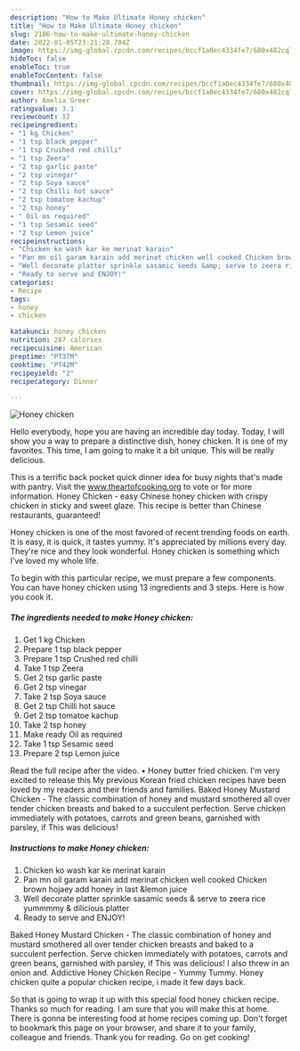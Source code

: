 ```yaml
---
description: "How to Make Ultimate Honey chicken"
title: "How to Make Ultimate Honey chicken"
slug: 2186-how-to-make-ultimate-honey-chicken
date: 2022-01-05T23:21:28.704Z
image: https://img-global.cpcdn.com/recipes/bccf1a0ec4334fe7/680x482cq70/honey-chicken-recipe-main-photo.jpg
hideToc: false
enableToc: true
enableTocContent: false
thumbnail: https://img-global.cpcdn.com/recipes/bccf1a0ec4334fe7/680x482cq70/honey-chicken-recipe-main-photo.jpg
cover: https://img-global.cpcdn.com/recipes/bccf1a0ec4334fe7/680x482cq70/honey-chicken-recipe-main-photo.jpg
author: Amelia Greer
ratingvalue: 3.1
reviewcount: 12
recipeingredient:
- "1 kg Chicken"
- "1 tsp black pepper"
- "1 tsp Crushed red chilli"
- "1 tsp Zeera"
- "2 tsp garlic paste"
- "2 tsp vinegar"
- "2 tsp Soya sauce"
- "2 tsp Chilli hot sauce"
- "2 tsp tomatoe kachup"
- "2 tsp honey"
- " Oil as required"
- "1 tsp Sesamic seed"
- "2 tsp Lemon juice"
recipeinstructions:
- "Chicken ko wash kar ke merinat karain"
- "Pan mn oil garam karain add merinat chicken well cooked Chicken brown hojaey add honey in last &amp;lemon juice"
- "Well decorate platter sprinkle sasamic seeds &amp; serve to zeera rice yummmmy &amp; dilicious platter"
- "Ready to serve and ENJOY!"
categories:
- Recipe
tags:
- honey
- chicken

katakunci: honey chicken 
nutrition: 287 calories
recipecuisine: American
preptime: "PT37M"
cooktime: "PT42M"
recipeyield: "2"
recipecategory: Dinner

---
```



![Honey chicken](https://img-global.cpcdn.com/recipes/bccf1a0ec4334fe7/680x482cq70/honey-chicken-recipe-main-photo.jpg)

Hello everybody, hope you are having an incredible day today. Today, I will show you a way to prepare a distinctive dish, honey chicken. It is one of my favorites. This time, I am going to make it a bit unique. This will be really delicious.

This is a terrific back pocket quick dinner idea for busy nights that&#39;s made with pantry. Visit the www.theartofcooking.org to vote or for more information. Honey Chicken - easy Chinese honey chicken with crispy chicken in sticky and sweet glaze. This recipe is better than Chinese restaurants, guaranteed!

Honey chicken is one of the most favored of recent trending foods on earth. It is easy, it is quick, it tastes yummy. It's appreciated by millions every day. They're nice and they look wonderful. Honey chicken is something which I've loved my whole life.


To begin with this particular recipe, we must prepare a few components. You can have honey chicken using 13 ingredients and 3 steps. Here is how you cook it.

<!--inarticleads1-->

##### The ingredients needed to make Honey chicken:

1. Get 1 kg Chicken
1. Prepare 1 tsp black pepper
1. Prepare 1 tsp Crushed red chilli
1. Take 1 tsp Zeera
1. Get 2 tsp garlic paste
1. Get 2 tsp vinegar
1. Take 2 tsp Soya sauce
1. Get 2 tsp Chilli hot sauce
1. Get 2 tsp tomatoe kachup
1. Take 2 tsp honey
1. Make ready  Oil as required
1. Take 1 tsp Sesamic seed
1. Prepare 2 tsp Lemon juice


Read the full recipe after the video. • Honey butter fried chicken. I&#39;m very excited to release this My previous Korean fried chicken recipes have been loved by my readers and their friends and families. Baked Honey Mustard Chicken - The classic combination of honey and mustard smothered all over tender chicken breasts and baked to a succulent perfection. Serve chicken immediately with potatoes, carrots and green beans, garnished with parsley, if This was delicious! 

<!--inarticleads2-->

##### Instructions to make Honey chicken:

1. Chicken ko wash kar ke merinat karain
1. Pan mn oil garam karain add merinat chicken well cooked Chicken brown hojaey add honey in last &amp;lemon juice
1. Well decorate platter sprinkle sasamic seeds &amp; serve to zeera rice yummmmy &amp; dilicious platter
1. Ready to serve and ENJOY!

Baked Honey Mustard Chicken - The classic combination of honey and mustard smothered all over tender chicken breasts and baked to a succulent perfection. Serve chicken immediately with potatoes, carrots and green beans, garnished with parsley, if This was delicious! I also threw in an onion and. Addictive Honey Chicken Recipe - Yummy Tummy. Honey chicken quite a popular chicken recipe, i made it few days back. 

So that is going to wrap it up with this special food honey chicken recipe. Thanks so much for reading. I am sure that you will make this at home. There is gonna be interesting food at home recipes coming up. Don't forget to bookmark this page on your browser, and share it to your family, colleague and friends. Thank you for reading. Go on get cooking!
